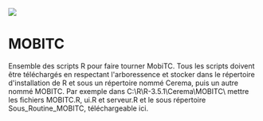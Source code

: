 ![](https://github.com/ctrmal/dtermed.MOBITC/blob/master/www/logo_cerema_bd_cle554668.png)

# MOBITC

Ensemble des scripts R pour faire tourner MobiTC. Tous les scripts doivent être téléchargés en respectant l'arboressence et stocker dans le répertoire d'installation de R et sous un répertoire nommé Cerema, puis un autre nommé MOBITC. Par exemple dans C:\R\R-3.5.1\Cerema\MOBITC\ mettre les fichiers MOBITC.R, ui.R et serveur.R et le sous répertoire Sous_Routine_MOBITC, téléchargeable ici.
